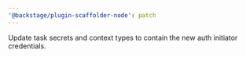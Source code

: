 ```yaml
---
'@backstage/plugin-scaffolder-node': patch
---
```


Update task secrets and context types to contain the new auth initiator credentials.
